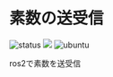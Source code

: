 # 素数の送受信

![status](https://github.com/23c1055/task/actions/workflows/test.yml/badge.svg)
<img src="https://img.shields.io/badge/-Python-F9DC3E.svg?logo=python">
![ubuntu](https://img.shields.io/badge/Ubuntu_20.04-orange)


ros2で素数を送受信
